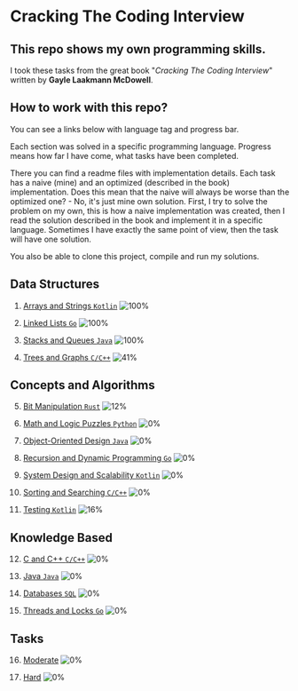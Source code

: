 # Cracking The Coding Interview

## This repo shows my own programming skills.

I took these tasks from the great book "_Cracking The Coding Interview_" written by **Gayle Laakmann McDowell**.

## How to work with this repo?

You can see a links below with language tag and progress bar.

Each section was solved in a specific programming language. Progress means how far I have come, what tasks have been
completed.

There you can find a readme files with implementation details. Each task has a naive (mine) and an optimized (described
in the book) implementation. Does this mean that the naive will always be worse than the optimized one? - No, it's just
mine own solution. First, I try to solve the problem on my own, this is how a naive implementation was created, then I read
the solution described in the book and implement it in a specific language. Sometimes I have exactly the same point of view, then
the task will have one solution.

You also be able to clone this project, compile and run my solutions.

## Data Structures

1. [Arrays and Strings `Kotlin`](https://github.com/Komdosh/CrackingTheCodingInterview/tree/main/1-arrays-strings) ![100%](https://progress-bar.dev/100)

2. [Linked Lists `Go`](https://github.com/Komdosh/CrackingTheCodingInterview/tree/main/2-linked-lists) ![100%](https://progress-bar.dev/100)

3. [Stacks and Queues `Java`](https://github.com/Komdosh/CrackingTheCodingInterview/tree/main/3-stacks-queues) ![100%](https://progress-bar.dev/100)

4. [Trees and Graphs `C/C++`](https://github.com/Komdosh/CrackingTheCodingInterview/tree/main/4-trees-graphs) ![41%](https://progress-bar.dev/41)

## Concepts and Algorithms

5. [Bit Manipulation `Rust`](https://github.com/Komdosh/CrackingTheCodingInterview/tree/main/5-bit-manipulation) ![12%](https://progress-bar.dev/12)

6. [Math and Logic Puzzles `Python`](https://github.com/Komdosh/CrackingTheCodingInterview/tree/main/6-math-logic) ![0%](https://progress-bar.dev/0)

7. [Object-Oriented Design `Java`](https://github.com/Komdosh/CrackingTheCodingInterview/tree/main/7-object-oriented-design) ![0%](https://progress-bar.dev/0)

8. [Recursion and Dynamic Programming `Go`](https://github.com/Komdosh/CrackingTheCodingInterview/tree/main/8-recursion-dynamic) ![0%](https://progress-bar.dev/0)

9. [System Design and Scalability `Kotlin`](https://github.com/Komdosh/CrackingTheCodingInterview/tree/main/9-system-design-scalability) ![0%](https://progress-bar.dev/0)

10. [Sorting and Searching `C/C++`](https://github.com/Komdosh/CrackingTheCodingInterview/tree/main/10-sorting-searching) ![0%](https://progress-bar.dev/0)

11. [Testing `Kotlin`](https://github.com/Komdosh/CrackingTheCodingInterview/tree/main/11-testing) ![16%](https://progress-bar.dev/16)

## Knowledge Based

12. [C and C++ `C/C++`](https://github.com/Komdosh/CrackingTheCodingInterview/tree/main/12-c-cpp) ![0%](https://progress-bar.dev/0)

13. [Java `Java`](https://github.com/Komdosh/CrackingTheCodingInterview/tree/main/13-java) ![0%](https://progress-bar.dev/0)

14. [Databases `SQL`](https://github.com/Komdosh/CrackingTheCodingInterview/tree/main/14-databases) ![0%](https://progress-bar.dev/0)

15. [Threads and Locks `Go`](https://github.com/Komdosh/CrackingTheCodingInterview/tree/main/15-threads-locks) ![0%](https://progress-bar.dev/0)

## Tasks

16. [Moderate](https://github.com/Komdosh/CrackingTheCodingInterview/tree/main/16-moderate) ![0%](https://progress-bar.dev/0)

17. [Hard](https://github.com/Komdosh/CrackingTheCodingInterview/tree/main/17-hard) ![0%](https://progress-bar.dev/0)
